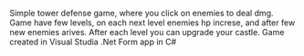 Simple tower defense game, where you click on enemies to deal dmg. Game have few levels, on each next level enemies hp increse, and after few new enemies arives. After each level you can upgrade your castle. Game created in Visual Studia .Net Form app in C#
